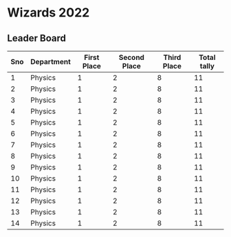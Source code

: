 # Wizards 2022

## Leader Board


|Sno | Department | First Place | Second Place | Third Place | Total tally|
|---|---|---|---|---|---|
1   | Physics    | 1           | 2            |  8          | 11   |
2   | Physics    | 1           | 2            |  8          | 11   |
3   | Physics    | 1           | 2            |  8          | 11   |
4   | Physics    | 1           | 2            |  8          | 11   |
5   | Physics    | 1           | 2            |  8          | 11   |
6   | Physics    | 1           | 2            |  8          | 11   |
7   | Physics    | 1           | 2            |  8          | 11   |
8   | Physics    | 1           | 2            |  8          | 11   |
9   | Physics    | 1           | 2            |  8          | 11   |
10   | Physics    | 1           | 2            |  8          | 11   |
11  | Physics    | 1           | 2            |  8          | 11   |
12  | Physics    | 1           | 2            |  8          | 11   |
13  | Physics    | 1           | 2            |  8          | 11   |
14  | Physics    | 1           | 2            |  8          | 11   |


